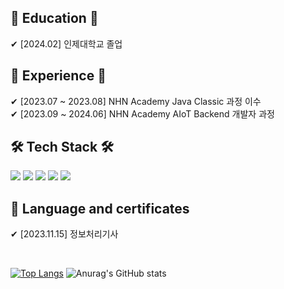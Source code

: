 ## 🏫 Education 🏫
✔ [2024.02] 인제대학교 졸업

## :notebook_with_decorative_cover: Experience :notebook_with_decorative_cover:
✔ [2023.07 ~ 2023.08] NHN Academy Java Classic 과정 이수 <br>
✔ [2023.09 ~ 2024.06] NHN Academy AIoT Backend 개발자 과정


## 🛠 Tech Stack 🛠
<img src="https://img.shields.io/badge/Java-ED8B00?style=for-the-badge&logo=openjdk&logoColor=white"/>  <img src="https://img.shields.io/badge/python-3776AB?style=for-the-badge&logo=python&logoColor=white">  <img src="https://img.shields.io/badge/Spring_Boot-F2F4F9?style=for-the-badge&logo=spring-boot"/>  <img src="https://img.shields.io/badge/maven-C71A36?style=for-the-badge&logo=apachemaven&logoColor=white">  <img src="https://img.shields.io/badge/MySQL-005C84?style=for-the-badge&logo=mysql&logoColor=white"/>

## :memo: Language and certificates
✔ [2023.11.15] 정보처리기사

<br>

[![Top Langs](https://github-readme-stats.vercel.app/api/top-langs/?username=jongsikk&layout=donut)](https://github.com/anuraghazra/github-readme-stats)
![Anurag's GitHub stats](https://github-readme-stats.vercel.app/api?username=jongsikk&show_icons=true)

